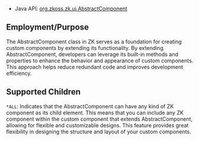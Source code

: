 
- Java API: [org.zkoss.zk.ui.AbstractComponent](https://www.zkoss.org/javadoc/latest/zk/org/zkoss/zk/ui/AbstractComponent.html)

## Employment/Purpose
The AbstractComponent class in ZK serves as a foundation for creating custom components by extending its functionality. By extending AbstractComponent, developers can leverage its built-in methods and properties to enhance the behavior and appearance of custom components. This approach helps reduce redundant code and improves development efficiency.

## Supported Children
`*ALL`: Indicates that the AbstractComponent can have any kind of ZK component as its child element. This means that you can include any ZK component within the custom component that extends AbstractComponent, allowing for flexible and customizable designs. This feature provides great flexibility in designing the structure and layout of your custom components.